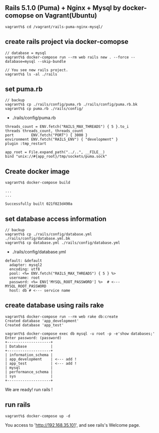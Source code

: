 ## Rails 5.1.0 (Puma) + Nginx + Mysql by docker-comopse on Vagrant(Ubuntu)

```
vagrant%$ cd /vagrant/rails-puma-nginx-mysql/
```

## create rails project via docker-comopse 

```
// database = mysql
vagrant%$ docker-compose run --rm web rails new . --force --database=mysql --skip-bundle

// You see new rails project.
vagrant%$ ls -al ./rails
```

## set puma.rb

```
// backup
vagrant%$ cp ./rails/config/puma.rb ./rails/config/puma.rb.bk
vagrant%$ cp puma.rb ./rails/config/
```

- ./rails/config/puma.rb

```
threads_count = ENV.fetch("RAILS_MAX_THREADS") { 5 }.to_i
threads threads_count, threads_count
port        ENV.fetch("PORT") { 3000 }
environment ENV.fetch("RAILS_ENV") { "development" }
plugin :tmp_restart

app_root = File.expand_path("../..", __FILE__)
bind "unix://#{app_root}/tmp/sockets/puma.sock"
```

## Create docker image

```
vagrant%$ docker-compose build

...
...

Successfully built 021f023d490a
```

## set database access information

```
// backup
vagrant%$ cp ./rails/config/database.yml ./rails/config/database.yml.bk
vagrant%$ cp database.yml ./rails/config/database.yml
```

- ./rails/config/database.yml

```
default: &default
  adapter: mysql2
  encoding: utf8
  pool: <%= ENV.fetch("RAILS_MAX_THREADS") { 5 } %>
  username: root
  password: <%= ENV['MYSQL_ROOT_PASSWORD'] %>  # <--- MYSQL_ROOT_PASSWORD
  host: db # <--- service name
```


## create database using rails rake

```
vagrant%$ docker-compose run --rm web rake db:create
Created database 'app_development'
Created database 'app_test'

vagrant%$ docker-compose exec db mysql -u root -p -e'show databases;'
Enter password: (password)
+--------------------+
| Database           |
+--------------------+
| information_schema |
| app_development    | <--- add !
| app_test           | <--- add !
| mysql              |
| performance_schema |
| sys                |
+--------------------+
```

We are ready! run rails !

## run rails

```
vagrant%$ docker-compose up -d
```

You access to 'http://192.168.35.101', and see rails's Welcome page.
